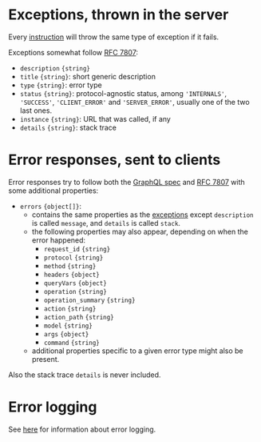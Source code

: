 # Exceptions, thrown in the server

Every [instruction](usage.md#instructions) will throw the same type of
exception if it fails.

Exceptions somewhat follow [RFC 7807](https://tools.ietf.org/rfc/rfc7807.txt):
  - `description` `{string}`
  - `title` `{string}`: short generic description
  - `type` `{string}`: error type
  - `status` `{string}`: protocol-agnostic status, among `'INTERNALS'`,
    `'SUCCESS'`, `'CLIENT_ERROR'` and `'SERVER_ERROR'`, usually one of the
    two last ones.
  - `instance` `{string}`: URL that was called, if any
  - `details` `{string}`: stack trace

# Error responses, sent to clients

Error responses try to follow both the
[GraphQL spec](https://facebook.github.io/graphql/#sec-Errors) and
[RFC 7807](https://tools.ietf.org/rfc/rfc7807.txt) with some
additional properties:
  - `errors` `{object[]}`:
    - contains the same properties as the [exceptions](#exceptions)
      except `description` is called `message`, and `details` is called `stack`.
    - the following properties may also appear, depending on when
      the error happened:
      - `request_id` `{string}`
      - `protocol` `{string}`
      - `method` `{string}`
      - `headers` `{object}`
      - `queryVars` `{object}`
      - `operation` `{string}`
      - `operation_summary` `{string}`
      - `action` `{string}`
      - `action_path` `{string}`
      - `model` `{string}`
      - `args` `{object}`
      - `command` `{string}`
    - additional properties specific to a given error type might also be
      present.

Also the stack trace `details` is never included.

# Error logging

See [here](events.md#error-information) for information about error logging.
